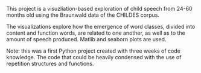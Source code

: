 This project is a visuzliation-based exploration of child speech from 24-60 months old using the Braunwald data of the CHILDES corpus.

The visualizations explore how the emergence of word classes, divided into content and function words, are related to one another, as well as to the amount of speech produced. Matlib and seaborn plots are used. 

Note: this was a first Python project created with three weeks of code knowledge. The code that could be heavily condensed with the use of repetition structures and functions.
